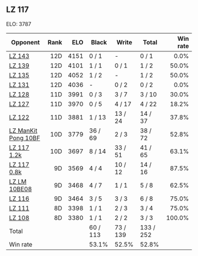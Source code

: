 ## LZ 117 ##

ELO: 3787

Opponent | Rank | ELO | Black | Write | Total | Win rate
---------|-----:|----:|-------|-------|-------|-------:
[LZ 143](LZ%20143.md) | 12D | 4151 | 0 / 1 | - | 0 / 1 | 0.0%
[LZ 139](LZ%20139.md) | 12D | 4101 | 1 / 1 | 0 / 1 | 1 / 2 | 50.0%
[LZ 135](LZ%20135.md) | 12D | 4052 | 1 / 2 | - | 1 / 2 | 50.0%
[LZ 131](LZ%20131.md) | 12D | 4036 | - | 0 / 2 | 0 / 2 | 0.0%
[LZ 128](LZ%20128.md) | 11D | 3991 | 0 / 3 | 3 / 7 | 3 / 10 | 30.0%
[LZ 127](LZ%20127.md) | 11D | 3970 | 0 / 5 | 4 / 17 | 4 / 22 | 18.2%
[LZ 122](LZ%20122.md) | 11D | 3881 | 1 / 13 | 13 / 24 | 14 / 37 | 37.8%
[LZ ManKit Pong 10BF](LZ%20ManKit%20Pong%2010BF.md) | 10D | 3779 | 36 / 69 | 2 / 3 | 38 / 72 | 52.8%
[LZ 117 1.2k](LZ%20117%201.2k.md) | 10D | 3697 | 8 / 14 | 33 / 51 | 41 / 65 | 63.1%
[LZ 117 0.8k](LZ%20117%200.8k.md) | 9D | 3569 | 4 / 4 | 10 / 12 | 14 / 16 | 87.5%
[LZ LM 10BE08](LZ%20LM%2010BE08.md) | 9D | 3468 | 4 / 7 | 1 / 1 | 5 / 8 | 62.5%
[LZ 116](LZ%20116.md) | 9D | 3464 | 3 / 5 | 3 / 3 | 6 / 8 | 75.0%
[LZ 111](LZ%20111.md) | 8D | 3398 | 1 / 1 | 2 / 3 | 3 / 4 | 75.0%
[LZ 108](LZ%20108.md) | 8D | 3380 | 1 / 1 | 2 / 2 | 3 / 3 | 100.0%
Total | | | 60 / 113 | 73 / 139 | 133 / 252 | 
Win rate| | | 53.1% | 52.5% | 52.8% | 
